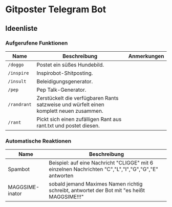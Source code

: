 # Gitposter Telegram Bot
       
## Ideenliste

### Aufgerufene Funktionen
| Name | Beschreibung | Anmerkungen
|---|---|---|
| `/doggo` | Postet ein süßes Hundebild. | |
| `/inspire` | Inspirobot-Shitposting. | |
| `/insult` | Beleidigungsgenerator. | |
| `/pep` | Pep Talk-Generator. | |
| `/randrant` | Zerstückelt die verfügbaren Rants satzweise und würfelt einen komplett neuen zusammen. | |
| `/rant` | Pickt sich einen zufälligen Rant aus rant.txt und postet diesen. | |

### Automatische Reaktionen
| Name | Beschreibung |
|---|---|
| Spambot | Beispiel: auf eine Nachricht "CLIGGE" mit 6 einzelnen Nachrichten "C","L","I","G","G","E" antworten |
| MAGGSIME-inator | sobald jemand Maximes Namen richtig schreibt, antwortet der Bot mit "es heißt MAGGSIME!!!" |